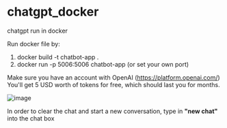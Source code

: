 # chatgpt_docker
chatgpt run in docker

Run docker file by:
1. docker build -t chatbot-app .
2. docker run -p 5006:5006 chatbot-app  (or set your own port)

Make sure you have an account with OpenAI (https://platform.openai.com/)
You'll get 5 USD worth of tokens for free, which should last you for months.

![image](https://user-images.githubusercontent.com/59017725/230005373-30547fec-666a-436f-a322-4e0c18d73158.png)

In order to clear the chat and start a new conversation, type in **"new chat"** into the chat box
